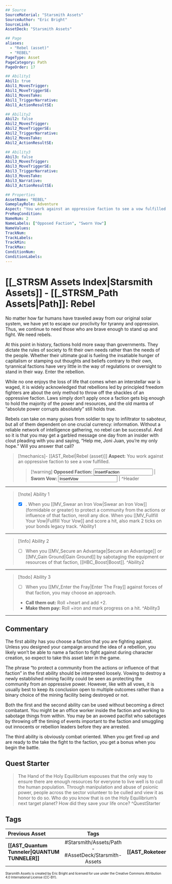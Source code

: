 ```yaml
---
## Source
SourceMaterial: "Starsmith Assets"
SourceAuthor: "Eric Bright"
SourceLink: 
AssetDeck: "Starsmith Assets"

## Page
aliases: 
  - "Rebel (asset)"
  - "REBEL"
PageType: Asset
PageCategory: Path
PageOrder: 17

## Ability1
Abil1: true 
Abil1_MovesTrigger: 
Abil1_MoveTriggerSE: 
Abil1_MovesTake: 
Abil1_TriggerNarrative: 
Abil1_ActionResultSE: 

## Ability2
Abil2: false 
Abil2_MovesTrigger: 
Abil2_MoveTriggerSE: 
Abil2_TriggerNarrative: 
Abil2_MovesTake: 
Abil2_ActionResultSE: 

## Ability3
Abil3: false 
Abil3_MovesTrigger: 
Abil3_MoveTriggerSE: 
Abil3_TriggerNarrative: 
Abil3_MovesTake: 
Abil3_Narrative: 
Abil3_ActionResultSE: 

## Properties
AssetName: "REBEL"
GameplayRole: Adventure
Aspect: "You work against an oppressive faction to see a vow fulfilled."
PreReqCondition: 
NameNum: 2
NameLabels: ["Opposed Faction", "Sworn Vow"]
NameValues: 
TrackNum: 
TrackLabels: 
TrackMin: 
TrackMax: 
ConditionNum: 
ConditionLabels:
---
```

# [[_STRSM Assets Index|Starsmith Assets]] - [[_STRSM_Path Assets|Path]]: Rebel
No matter how far humans have traveled away from our original solar system, we have yet to escape our proclivity for tyranny and oppression. Thus, we continue to need those who are brave enough to stand up and fight. We need rebels.

At this point in history, factions hold more sway than governments. They dictate the rules of society to fit their own needs rather than the needs of the people. Whether their ultimate goal is fueling the insatiable hunger of capitalism or stamping out thoughts and beliefs contrary to their own, tyrannical factions have very little in the way of regulations or oversight to stand in their way. Enter the rebellion.

While no one enjoys the loss of life that comes when an interstellar war is waged, it is widely acknowledged that rebellions led by principled freedom fighters are about the only method to throw off the shackles of an oppressive faction. Laws simply don’t apply once a faction gets big enough to hold the majority of the power and resources, and the old mantra of “absolute power corrupts absolutely” still holds true.

Rebels can take on many guises from soldier to spy to infiltrator to saboteur, but all of them dependent on one crucial currency: information. Without a reliable network of intelligence gathering, no rebel can be successful. And so it is that you may get a garbled message one day from an insider with clout pleading with you and saying, “Help me, Joni Juan, you’re my only hope.” Will you answer that call?

> [!mechanics]- [[AST_Rebel|Rebel (asset)]]
> **Aspect:** You work against an oppressive faction to see a vow fulfilled.
> > [!warning] **Opposed Faction:** <input type=texbox value="InsertFaction"> | **Sworn Vow:** <input type=texbox value="InsertVow"> | ^Header
___

> [!note] Ability 1
> - [x] . When you [[MV_Swear an Iron Vow|Swear an Iron Vow]] (formidable or greater) to protect a community from the actions or influence of that faction, reroll any dice.
> When you [[MV_Fullfill Your Vow|Fullfill Your Vow]] and score a hit, also mark 2 ticks on your bonds legacy track. ^Ability1
___
> [!info] Ability 2
> - [ ] When you [[MV_Secure an Advantage|Secure an Advantage]] or [[MV_Gain Ground|Gain Ground]] by sabotaging the equipment or resources of that faction, [[HBC_Boost|Boost]]. ^Ability2
___
> [!todo] Ability 3
> - [ ] When you [[MV_Enter the Fray|Enter The Fray]] against forces of that faction, you may choose an approach.
> - **Call them out:** Roll +heart and add +2.
> - **Make them pay:** Roll +iron and mark progress on a hit. ^Ability3
___

## Commentary
The first ability has you choose a faction that you are fighting against. Unless you designed your campaign around the idea of a rebellion, you likely won’t be able to name a faction to fight against during character creation, so expect to take this asset later in the game.

The phrase “to protect a community from the actions or influence of that faction” in the first ability should be interpreted loosely. Vowing to destroy a newly established mining facility could be seen as protecting the community from an oppressive power. However, like with all vows, it is usually best to keep its conclusion open to multiple outcomes rather than a binary choice of the mining facility being destroyed or not.

Both the first and the second ability can be used without becoming a direct combatant. You might be an office worker inside the faction and working to sabotage things from within. You may be an avowed pacifist who sabotages by throwing off the timing of events important to the faction and smuggling out innocents or rebellion leaders before they are arrested.

The third ability is obviously combat oriented. When you get fired up and are ready to the take the fight to the faction, you get a bonus when you begin the battle.

## Quest Starter
> The Hand of the Holy Equilibrium espouses that the only way to ensure there are enough resources for everyone to live well is to cull the human population. Through manipulation and abuse of psionic power, people across the sector volunteer to be culled and view it as honor to do so. Who do you know that is on the Holy Equilibrium’s next target planet? How did they save your life once? ^QuestStarter

## Tags

| Previous Asset| Tags | Next Asset |
| :--- | :---: | ---: |
| **[[AST_Quantum Tunneler\|QUANTUM TUNNELER]]** | #Starsmith/Assets/Path - #AssetDeck/Starsmith-Assets | **[[AST_Roketeer\|ROCKETEER]]** |

<font size=-2>Starsmith Assets is created by Eric Bright and licensed for use under the Creative Commons Attribution 4.0 International License (CC-BY).</font>
